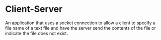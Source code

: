 # Client-Server
An application that uses a socket connection to allow a client to specify a file name of a text file and have the server send the contents of the file or indicate the file does not exist.

